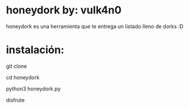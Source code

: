 # honeydork by: vulk4n0
honeydork es una herramienta que te entrega un listado lleno de dorks :D

# instalación:

git clone 

cd honeydork

python3 honeydork.py

disfrute
